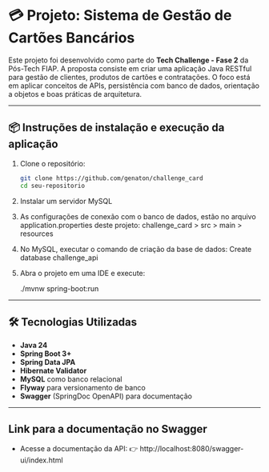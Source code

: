 # 💳 Projeto: Sistema de Gestão de Cartões Bancários
Este projeto foi desenvolvido como parte do **Tech Challenge - Fase 2** da Pós-Tech FIAP. A proposta consiste em criar uma aplicação Java RESTful para gestão de clientes, produtos de cartões e contratações. O foco está em aplicar conceitos de APIs, persistência com banco de dados, orientação a objetos e boas práticas de arquitetura.

---

## 📦 Instruções de instalação e execução da aplicação 

1. Clone o repositório:
   ```bash
   git clone https://github.com/genaton/challenge_card
   cd seu-repositorio

2. Instalar um servidor MySQL

3. As configurações de conexão com o banco de dados, estão no arquivo application.properties deste projeto: challenge_card > src > main > resources

4. No MySQL, executar o comando de criação da base de dados: Create database challenge_api

5. Abra o projeto em uma IDE e execute:

   ./mvnw spring-boot:run

---

## 🛠️ Tecnologias Utilizadas

- **Java 24**
- **Spring Boot 3+**
- **Spring Data JPA**
- **Hibernate Validator**
- **MySQL** como banco relacional
- **Flyway** para versionamento de banco
- **Swagger** (SpringDoc OpenAPI) para documentação

---

## Link para a documentação no Swagger

- Acesse a documentação da API:
👉 http://localhost:8080/swagger-ui/index.html
